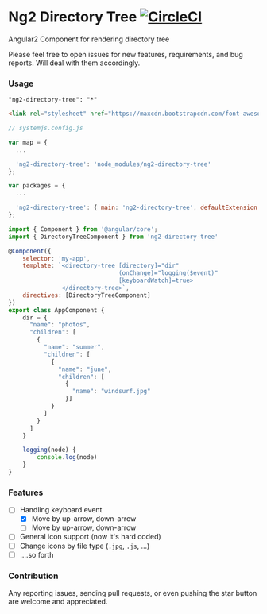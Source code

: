 # Ng2 Directory Tree [![CircleCI](https://circleci.com/gh/travelist/ng2-directory-tree.svg?style=svg&circle-token=c554ebe845b53a2e0db4bc4961ca1747c25168ea)](https://circleci.com/gh/travelist/ng2-directory-tree)

Angular2 Component for rendering directory tree


Please feel free to open issues for new features, requirements, and bug reports. Will deal with them accordingly.


### Usage

```
"ng2-directory-tree": "*"
```

```html
<link rel="stylesheet" href="https://maxcdn.bootstrapcdn.com/font-awesome/4.6.3/css/font-awesome.min.css">
```

```javascript
// systemjs.config.js

var map = {
  ...

  'ng2-directory-tree': 'node_modules/ng2-directory-tree'
};

var packages = {
  ...

  'ng2-directory-tree': { main: 'ng2-directory-tree', defaultExtension: 'js' }
};

```


```javascript
import { Component } from '@angular/core';
import { DirectoryTreeComponent } from 'ng2-directory-tree'

@Component({
    selector: 'my-app',
    template: `<directory-tree [directory]="dir"
                               (onChange)="logging($event)"
                               [keyboardWatch]=true>
               </directory-tree>`,
    directives: [DirectoryTreeComponent]
})
export class AppComponent {
    dir = {
      "name": "photos",
      "children": [
        {
          "name": "summer",
          "children": [
            {
              "name": "june",
              "children": [
                {
                  "name": "windsurf.jpg"
                }]
            }
          ]
        }
      ]
    }

    logging(node) {
        console.log(node)
    }
}

```

### Features

- [ ] Handling keyboard event
  - [x] Move by up-arrow, down-arrow
  - [ ] Move by up-arrow, down-arrow
- [ ] General icon support (now it's hard coded)
- [ ] Change icons by file type (`.jpg`, `.js`, ...)
- [ ] ....so forth

### Contribution

Any reporting issues, sending pull requests, or even pushing the star button are welcome and appreciated.
